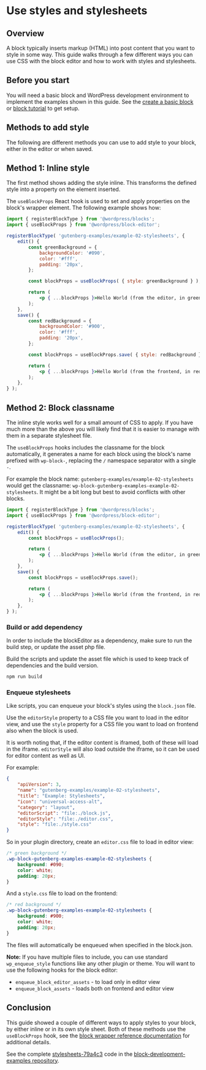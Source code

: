 # Use styles and stylesheets

## Overview

A block typically inserts markup (HTML) into post content that you want to style in some way. This guide walks through a few different ways you can use CSS with the block editor and how to work with styles and stylesheets.

## Before you start

You will need a basic block and WordPress development environment to implement the examples shown in this guide. See the [create a basic block](/docs/how-to-guides/block-tutorial/writing-your-first-block-type.md) or [block tutorial](/docs/getting-started/devenv/get-started-with-create-block.md) to get setup.

## Methods to add style

The following are different methods you can use to add style to your block, either in the editor or when saved.

## Method 1: Inline style

The first method shows adding the style inline. This transforms the defined style into a property on the element inserted.

The `useBlockProps` React hook is used to set and apply properties on the block's wrapper element. The following example shows how:

```jsx
import { registerBlockType } from '@wordpress/blocks';
import { useBlockProps } from '@wordpress/block-editor';

registerBlockType( 'gutenberg-examples/example-02-stylesheets', {
	edit() {
		const greenBackground = {
			backgroundColor: '#090',
			color: '#fff',
			padding: '20px',
		};

		const blockProps = useBlockProps( { style: greenBackground } );

		return (
			<p { ...blockProps }>Hello World (from the editor, in green).</p>
		);
	},
	save() {
		const redBackground = {
			backgroundColor: '#900',
			color: '#fff',
			padding: '20px',
		};

		const blockProps = useBlockProps.save( { style: redBackground } );

		return (
			<p { ...blockProps }>Hello World (from the frontend, in red).</p>
		);
	},
} );
```

## Method 2: Block classname

The inline style works well for a small amount of CSS to apply. If you have much more than the above you will likely find that it is easier to manage with them in a separate stylesheet file.

The `useBlockProps` hooks includes the classname for the block automatically, it generates a name for each block using the block's name prefixed with `wp-block-`, replacing the `/` namespace separator with a single `-`.

For example the block name: `gutenberg-examples/example-02-stylesheets` would get the classname: `wp-block-gutenberg-examples-example-02-stylesheets`. It might be a bit long but best to avoid conflicts with other blocks.

```jsx
import { registerBlockType } from '@wordpress/blocks';
import { useBlockProps } from '@wordpress/block-editor';

registerBlockType( 'gutenberg-examples/example-02-stylesheets', {
	edit() {
		const blockProps = useBlockProps();

		return (
			<p { ...blockProps }>Hello World (from the editor, in green).</p>
		);
	},
	save() {
		const blockProps = useBlockProps.save();

		return (
			<p { ...blockProps }>Hello World (from the frontend, in red).</p>
		);
	},
} );
```

### Build or add dependency

In order to include the blockEditor as a dependency, make sure to run the build step, or update the asset php file.

Build the scripts and update the asset file which is used to keep track of dependencies and the build version.
```bash
npm run build
```

### Enqueue stylesheets

Like scripts, you can enqueue your block's styles using the `block.json` file.

Use the `editorStyle` property to a CSS file you want to load in the editor view, and use the `style` property for a CSS file you want to load on frontend also when the block is used.

It is worth noting that, if the editor content is iframed, both of these will
load in the iframe. `editorStyle` will also load outside the iframe, so it can
be used for editor content as well as UI.

For example:

```json
{
	"apiVersion": 3,
	"name": "gutenberg-examples/example-02-stylesheets",
	"title": "Example: Stylesheets",
	"icon": "universal-access-alt",
	"category": "layout",
	"editorScript": "file:./block.js",
	"editorStyle": "file:./editor.css",
	"style": "file:./style.css"
}
```

So in your plugin directory, create an `editor.css` file to load in editor view:

```css
/* green background */
.wp-block-gutenberg-examples-example-02-stylesheets {
	background: #090;
	color: white;
	padding: 20px;
}
```

And a `style.css` file to load on the frontend:

```css
/* red background */
.wp-block-gutenberg-examples-example-02-stylesheets {
	background: #900;
	color: white;
	padding: 20px;
}
```

The files will automatically be enqueued when specified in the block.json.

**Note:** If you have multiple files to include, you can use standard `wp_enqueue_style` functions like any other plugin or theme. You will want to use the following hooks for the block editor:

-   `enqueue_block_editor_assets` - to load only in editor view
-   `enqueue_block_assets` - loads both on frontend and editor view

## Conclusion

This guide showed a couple of different ways to apply styles to your block, by either inline or in its own style sheet. Both of these methods use the `useBlockProps` hook, see the [block wrapper reference documentation](/docs/reference-guides/block-api/block-edit-save.md#block-wrapper-props) for additional details.

See the complete [stylesheets-79a4c3](https://github.com/WordPress/block-development-examples/tree/trunk/plugins/stylesheets-79a4c3) code in the [block-development-examples repository](https://github.com/WordPress/block-development-examples).

